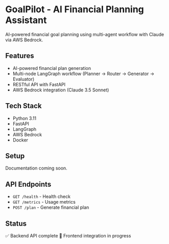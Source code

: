 # GoalPilot - AI Financial Planning Assistant

AI-powered financial goal planning using multi-agent workflow with Claude via AWS Bedrock.

## Features
- AI-powered financial plan generation
- Multi-node LangGraph workflow (Planner → Router → Generator → Evaluator)
- RESTful API with FastAPI
- AWS Bedrock integration (Claude 3.5 Sonnet)

## Tech Stack
- Python 3.11
- FastAPI
- LangGraph
- AWS Bedrock
- Docker

## Setup
Documentation coming soon.

## API Endpoints
- `GET /health` - Health check
- `GET /metrics` - Usage metrics
- `POST /plan` - Generate financial plan

## Status
✅ Backend API complete
🚧 Frontend integration in progress
